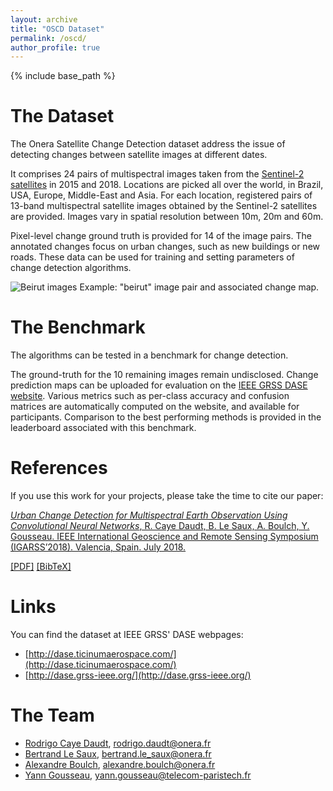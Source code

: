 ```yaml
---
layout: archive
title: "OSCD Dataset"
permalink: /oscd/
author_profile: true
---
```


{% include base_path %}

The Dataset
======
The Onera Satellite Change Detection dataset address the issue of detecting changes between satellite images at different dates.

It comprises 24 pairs of multispectral images taken from the [Sentinel-2 satellites](https://sentinel.esa.int/web/sentinel/missions/sentinel-2) in 2015 and 2018. Locations are picked all over the world, in Brazil, USA, Europe, Middle-East and Asia. For each location, registered pairs of 13-band multispectral satellite images obtained by the Sentinel-2 satellites are provided. Images vary in spatial resolution between 10m, 20m and 60m.

Pixel-level change ground truth is provided for 14 of the image pairs. The annotated changes focus on urban changes, such as new buildings or new roads. These data can be used for training and setting parameters of change detection algorithms.

![Beirut images](/images/beirut-conc.png)
Example: "beirut" image pair and associated change map.

The Benchmark
======
The algorithms can be tested in a benchmark for change detection.

The ground-truth for the 10 remaining images remain undisclosed. Change prediction maps can be uploaded for evaluation on the [IEEE GRSS DASE website](http://dase.ticinumaerospace.com/). Various metrics such as per-class accuracy and confusion matrices are automatically computed on the website, and available for participants. Comparison to the best performing methods is provided in the leaderboard associated with this benchmark.
  
References
======
If you use this work for your projects, please take the time to cite our paper:

[*Urban Change Detection for Multispectral Earth Observation Using Convolutional Neural Networks*, R. Caye Daudt, B. Le Saux, A. Boulch, Y. Gousseau. IEEE International Geoscience and Remote Sensing Symposium (IGARSS’2018). Valencia, Spain. July 2018.](https://rcdaudt.github.io/publication/2018-08-22-urban-change-detection)

[[PDF]](http://rcdaudt.github.io/files/2018igarss-change-detection.pdf) [[BibTeX]](http://rcdaudt.github.io/files/daudt2018urban.bib)


Links
======
You can find the dataset at IEEE GRSS' DASE webpages:

* [http://dase.ticinumaerospace.com/](http://dase.ticinumaerospace.com/)
* [http://dase.grss-ieee.org/](http://dase.grss-ieee.org/)





The Team
======
* [Rodrigo Caye Daudt](https://rcdaudt.github.io/), rodrigo.daudt@onera.fr
* [Bertrand Le Saux](https://blesaux.github.io/), bertrand.le_saux@onera.fr
* [Alexandre Boulch](https://aboulch.github.io/), alexandre.boulch@onera.fr
* [Yann Gousseau](https://perso.telecom-paristech.fr/gousseau/), yann.gousseau@telecom-paristech.fr
  

